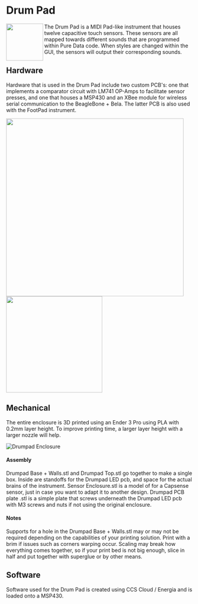 # Drum Pad  
<img align="left" width="100" height="100" src="https://github.com/neilkatahira/EE-Emerge-2020-Loopmaster/blob/master/pictures/drumpad.gif?raw=true"> The Drum Pad is a MIDI Pad-like instrument that houses twelve capacitive touch sensors. These sensors are all mapped towards different sounds that are programmed within Pure Data code. When styles are changed within the GUI, the sensors will output their corresponding sounds.


## Hardware  
Hardware that is used in the Drum Pad include two custom PCB's: one that implements a comparator circuit with LM741 OP-Amps to facilitate sensor presses, and one that houses a MSP430 and an XBee module for wireless serial communication to the BeagleBone + Bela. The latter PCB is also used with the FootPad instrument.  

<img src="https://github.com/neilkatahira/EE-Emerge-2020-Loopmaster/blob/master/pictures/drumpad_led.png?raw=true" width="480"><img src="https://github.com/neilkatahira/EE-Emerge-2020-Loopmaster/blob/master/pictures/drumkeypcb.png?raw=true" width="260">

## Mechanical  
The entire enclosure is 3D printed using an Ender 3 Pro using PLA with 0.2mm layer height. To improve printing time, a larger layer height with a larger nozzle will help.

![Drumpad Enclosure](https://github.com/neilkatahira/EE-Emerge-2020-Loopmaster/blob/master/pictures/drumpad_transparent.png?raw=true)  

#### Assembly  
Drumpad Base + Walls.stl and Drumpad Top.stl go together to make a single box. Inside are standoffs for the Drumpad LED pcb, and space for the actual brains of the instrument. Sensor Enclosure.stl is a model of for a Capsense sensor, just in case you want to adapt it to another design. Drumpad PCB plate .stl is a simple plate that screws underneath the Drumpad LED pcb with M3 screws and nuts if not using the original enclosure.

#### Notes  
Supports for a hole in the Drumpad Base + Walls.stl may or may not be required depending on the capabilities of your printing solution. Print with a brim if issues such as corners warping occur. Scaling may break how everything comes together, so if your print bed is not big enough, slice in half and put together with superglue or by other means.

## Software  
Software used for the Drum Pad is created using CCS Cloud / Energia and is loaded onto a MSP430.
